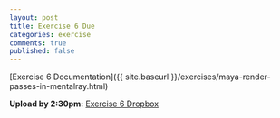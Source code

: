 ```yaml
---
layout: post
title: Exercise 6 Due
categories: exercise
comments: true
published: false
---
```


[Exercise 6 Documentation]({{ site.baseurl }}/exercises/maya-render-passes-in-mentalray.html)

**Upload by 2:30pm:** [Exercise 6 Dropbox](https://psu.box.com/signup/collablink/d_6058207193/113696a8f0e644)
